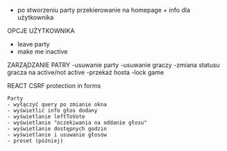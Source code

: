 - po stworzeniu party przekierowanie na homepage + info dla użytkownika

OPCJE UŻYTKOWNIKA
- leave party
- make me inactive


ZARZĄDZANIE PATRY
-usuwanie party
-usuwanie graczy
-zmiana statusu gracza na active/not active
-przekaż hosta
-lock game


REACT
CSRF protection in forms

    Party
    - wyłączyć query po zmianie okna
    - wyświetlić info głos dodany
    - wyświetlanie leftToVote
    - wyświetlanie "oczekiwania na oddanie głosu"
    - wyświetlanie dostępnych godzin
    - wyświetlanie i usuwanie głosów
    - preset (później)





